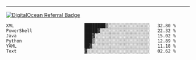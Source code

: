---
[![DigitalOcean Referral Badge](https://web-platforms.sfo2.digitaloceanspaces.com/WWW/Badge%203.svg)](https://www.digitalocean.com/?refcode=37fa54d82492&utm_campaign=Referral_Invite&utm_medium=Referral_Program&utm_source=badge)

<!--START_SECTION:waka-->

```text
XML                           ████████▒░░░░░░░░░░░░░░░░   32.80 %
PowerShell                    █████▓░░░░░░░░░░░░░░░░░░░   22.32 %
Java                          ███▓░░░░░░░░░░░░░░░░░░░░░   15.02 %
Python                        ███▒░░░░░░░░░░░░░░░░░░░░░   12.89 %
YAML                          ██▓░░░░░░░░░░░░░░░░░░░░░░   11.18 %
Text                          ▓░░░░░░░░░░░░░░░░░░░░░░░░   02.62 %
```

<!--END_SECTION:waka-->


[linkedin]: https://www.linkedin.com/in/mohamed-elh/

